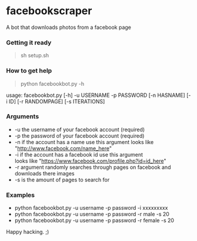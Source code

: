 # facebookscraper

A bot that downloads photos from a facebook page

### Getting it ready

> sh setup.sh

### How to get help
> python facebookbot.py -h

usage: facebookbot.py [-h] -u USERNAME -p PASSWORD [-n HASNAME] [-i ID]
                      [-r RANDOMPAGE] [-s ITERATIONS]
                   
                   
### Arguments

- -u the username of your facebook account (required)
- -p the password of your facebook account (required)
- -n if the account has a name use this argument 
looks like "http://www.facebook.com/name_here"
- -i if the account has a facebook id use this argument   
looks like "https://www.facebook.com/profile.php?id=id_here"
- -r argument randomly searches through pages on facebook and downloads there images
- -s is the amount of pages to search for


### Examples

- python facebookbot.py -u username -p password -i xxxxxxxxx 
- python facebookbot.py -u username -p password -r male -s 20
- python facebookbot.py -u username -p password -r female -s 20


Happy hacking. ;)


